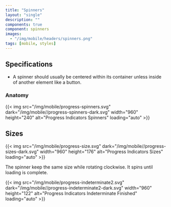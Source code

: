 ```yaml
---
title: "Spinners"
layout: "single"
description: ""
components: true
component: spinners
images:
  - "/img/mobile/headers/spinners.png"
tags: [mobile, styles]
---
```


## Specifications

- A spinner should usually be centered within its container unless inside of another element like a button.

### Anatomy

{{< img src="/img/mobile/progress-spinners.svg" dark="/img/mobile//progress-spinners-dark.svg" width="960" height="240" alt="Progress Indicators Spinners" loading="auto" >}}

## Sizes

{{< img src="/img/mobile/progress-size.svg" dark="/img/mobile//progress-sizes-dark.svg" width="960" height="176" alt="Progress Indicators Sizes" loading="auto" >}}

The spinner keep the same size while rotating clockwise. It spins until loading is complete.

{{< img src="/img/mobile/progress-indeterminate2.svg" dark="/img/mobile//progress-indeterminate2-dark.svg" width="960" height="122" alt="Progress Indicators Indeterminate Finished" loading="auto" >}}
